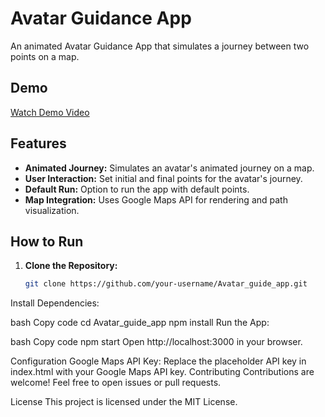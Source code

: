 # Avatar Guidance App

An animated Avatar Guidance App that simulates a journey between two points on a map.

## Demo

[Watch Demo Video]()

## Features

- **Animated Journey:** Simulates an avatar's animated journey on a map.
- **User Interaction:** Set initial and final points for the avatar's journey.
- **Default Run:** Option to run the app with default points.
- **Map Integration:** Uses Google Maps API for rendering and path visualization.

## How to Run

1. **Clone the Repository:**
   ```bash
   git clone https://github.com/your-username/Avatar_guide_app.git
Install Dependencies:

bash
Copy code
cd Avatar_guide_app
npm install
Run the App:

bash
Copy code
npm start
Open http://localhost:3000 in your browser.

Configuration
Google Maps API Key:
Replace the placeholder API key in index.html with your Google Maps API key.
Contributing
Contributions are welcome! Feel free to open issues or pull requests.

License
This project is licensed under the MIT License.

